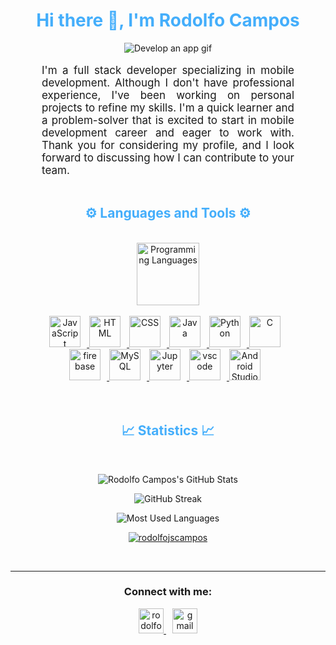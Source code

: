 <div align="center" style="display:block;">
<h1 style="color: #44AEFB;"> Hi there 👋, I'm Rodolfo Campos </h1>
<img alt="Develop an app gif" src="https://user-images.githubusercontent.com/95478989/198955082-6e78ebb5-e1e4-49f9-8d32-6e5af3984dcd.gif"/>
</div>
<br>
<p align:"center" style="text-align: justify; margin: 0 50px; font-size: 17px;" >
    I'm a full stack developer specializing in mobile development. Although I don't have professional experience, I've been working on personal projects to refine my skills. I'm a quick learner and a problem-solver that is excited to start in mobile development career and eager to work with. Thank you for considering my profile, and I look forward to discussing how I can contribute to your team.
</p>
<br>
<div align="center" style="display:block;">
<h2 style="color: #44AEFB">⚙️ Languages and Tools ⚙️</h2>
</div>
<br>
<div align="center" style="display:block;">
    <a href="https://flutter.dev/" target="_blank" rel="noreferrer">
    <img width="100px" alt="Programming Languages" src="https://cdn.jsdelivr.net/gh/devicons/devicon/icons/flutter/flutter-original.svg"/> 
</div>
<br>

<div align="center"; style="margin: 0 50px;">
    <a href="https://developer.mozilla.org/en-US/docs/Web/JavaScript" target="_blank" rel="noreferrer">
      <img  alt="JavaScript" height="50px" style="padding-right:10px;" src="https://cdn.jsdelivr.net/gh/devicons/devicon/icons/javascript/javascript-plain.svg"/>
  </a>
  <a href="https://developer.mozilla.org/en-US/docs/Web/HTML" target="_blank" rel="noreferrer">
      <img  alt="HTML" height="50px" style="padding-right:10px;" src="https://cdn.jsdelivr.net/gh/devicons/devicon/icons/html5/html5-original.svg"/>
  </a>
  <a href="https://developer.mozilla.org/en-US/docs/Web/CSS" target="_blank" rel="noreferrer">
      <img  alt="CSS" height="50px" style="padding-right:10px;" src="https://cdn.jsdelivr.net/gh/devicons/devicon/icons/css3/css3-original.svg"/>
  </a>
  <a href="https://www.java.com/en/" target="_blank" rel="noreferrer">
      <img  alt="Java" height="50px" style="padding-right:10px;" src="https://cdn.jsdelivr.net/gh/devicons/devicon/icons/java/java-original.svg"/>
  </a>    
  <a href="https://www.python.org/" target="_blank" rel="noreferrer">
      <img  alt="Python" height="50px" style="padding-right:10px;" src="https://cdn.jsdelivr.net/gh/devicons/devicon/icons/python/python-original.svg"/>
  </a>
  <a href="https://www.cprogramming.com/" target="_blank" rel="noreferrer">
      <img  alt="C" height="50px" style="padding-right:10px;" src="https://cdn.jsdelivr.net/gh/devicons/devicon/icons/c/c-original.svg"/>
  </a>
  <a href="https://firebase.google.com/" target="_blank" rel="noreferrer">
      <img  alt="firebase" height="50px" style="padding-right:10px;" src="https://cdn.jsdelivr.net/gh/devicons/devicon/icons/firebase/firebase-plain.svg"/>
  </a>
  <a href="https://www.mysql.com/" target="_blank" rel="noreferrer">
      <img  alt="MySQL" height="50px" style="padding-right:10px;" src="https://cdn.jsdelivr.net/gh/devicons/devicon/icons/mysql/mysql-original-wordmark.svg"/> 
  </a>
  <a href="http://jupyter.org/" target="_blank" rel="noreferrer">
      <img  alt="Jupyter" height="50px" style="padding-right:10px;"src="https://cdn.jsdelivr.net/gh/devicons/devicon/icons/jupyter/jupyter-original-wordmark.svg"/>
  </a>
  <a href="https://code.visualstudio.com/" target="_blank" rel="noreferrer">
      <img  alt="vscode" height="50px" style="padding-right:10px;"src="https://cdn.jsdelivr.net/gh/devicons/devicon/icons/vscode/vscode-original.svg"/>
  </a>
  <a href="https://developer.android.com/studio" target="_blank" rel="noreferrer">
      <img  alt="Android Studio" height="50px" style="padding-right:10px;" src="https://cdn.jsdelivr.net/gh/devicons/devicon/icons/androidstudio/androidstudio-original.svg"/> 
  </a>
</div>
<br>
<br>
<div align="center" style="display:block;">
<h2 style="color: #44AEFB">📈 Statistics 📈</h2>
</div>
<br>

<div class="stats" align="center">

![Rodolfo Campos's GitHub Stats](https://github-readme-stats.vercel.app/api?username=RodolfoJSCampos&hide=stars&count_private=true&show_icons=true&theme=algolia&border_radius=20)

![GitHub Streak](https://streak-stats.demolab.com/?user=RodolfoJSCampos&count_private=true&theme=algolia&border_radius=20)

![Most Used Languages](https://github-readme-stats.vercel.app/api/top-langs/?username=RodolfoJSCampos&layout=compact&show_icons=true&theme=algolia&border_radius=20)

<p align="center">
    <a href="https://github.com/ryo-ma/github-profile-trophy"><img src="https://github-profile-trophy.vercel.app/?username=rodolfojscampos&layout=compact&show_icons=true&theme=algolia&border_radius=20" alt="rodolfojscampos" />
    </a>
</p>
</div>
<br>

---
<h3 align="center">Connect with me:</h3>

<div class="footer" align="center" style="margin:15px;">
    <a style="margin:5px;"href="https://twitter.com/rodolfojscampos" target="blank">
        <img src="https://raw.githubusercontent.com/rahuldkjain/github-profile-readme-generator/master/src/images/icons/Social/twitter.svg" alt="rodolfojscampos"  width="40"/>
    </a>
    <a style="margin:5px;" href="mailto:rodolfojscampos@gmail.com" target="_blank">
        <img  src="https://user-images.githubusercontent.com/78341798/194531383-ddb2b774-5bb9-491c-b601-4a4a7d9792fb.svg" alt="gmail"  width="40px"/>
    </a>
</div>
